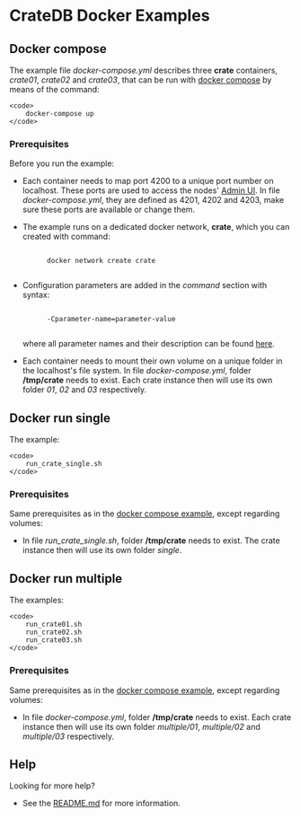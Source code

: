 # CrateDB Docker Examples

## Docker compose

The example file _docker-compose.yml_ describes three **crate** containers, 
_crate01_, _crate02_ and _crate03_, that can be run with 
[docker compose](https://docs.docker.com/compose/) by means of the command:

    <code>
        docker-compose up
    </code> 

### <a id="docker-compose-requisites"></a> Prerequisites

Before you run the example:

- Each container needs to map port 4200 to a unique port number on localhost. 
These ports are used to access the nodes' 
[Admin UI](https://crate.io/docs/clients/admin-ui/en/latest/).
In file _docker-compose.yml_, they are defined as 4201, 4202 and 4203, make 
sure these ports are available or change them. 

- The example runs on a dedicated docker network, **crate**, which you can 
created with command:

    <code>
        docker network create crate
    </code>

- Configuration parameters are added in the _command_ section with syntax:

    <code>
        -Cparameter-name=parameter-value
    </code>
    
    where all parameter names and their description can be found 
    [here](https://crate.io/docs/crate/reference/en/latest/config/index.html).

- Each container needs to mount their own volume on a unique folder in the
localhost's file system.
In file _docker-compose.yml_, folder **/tmp/crate** needs to exist. Each crate
instance then will use its own folder _01_, _02_ and _03_ respectively.
   
## Docker run single

The example: 

    <code>
        run_crate_single.sh
    </code>

### Prerequisites

Same prerequisites as in the [docker compose example](#docker-compose-requisites),
except regarding volumes:

- In file _run_crate_single.sh_, folder **/tmp/crate** needs to exist. The crate
  instance then will use its own folder _single_.  

## Docker run multiple

The examples: 

    <code>
        run_crate01.sh
        run_crate02.sh
        run_crate03.sh
    </code>

### Prerequisites

Same prerequisites as in the [docker compose example](#docker-compose-requisites),
except regarding volumes:

- In file _docker-compose.yml_, folder **/tmp/crate** needs to exist. Each crate
instance then will use its own folder _multiple/01_, _multiple/02_ and _multiple/03_ 
respectively.  
     
## Help

Looking for more help?

- See the [README.md](../README.rst) for more information.